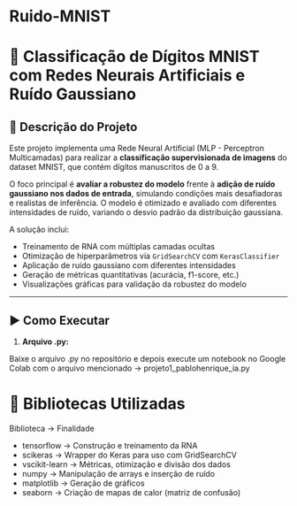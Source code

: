 # Ruido-MNIST

# 🧠 Classificação de Dígitos MNIST com Redes Neurais Artificiais e Ruído Gaussiano

## 📘 Descrição do Projeto

Este projeto implementa uma Rede Neural Artificial (MLP - Perceptron Multicamadas) para realizar a **classificação supervisionada de imagens** do dataset MNIST, que contém dígitos manuscritos de 0 a 9.

O foco principal é **avaliar a robustez do modelo** frente à **adição de ruído gaussiano nos dados de entrada**, simulando condições mais desafiadoras e realistas de inferência. O modelo é otimizado e avaliado com diferentes intensidades de ruído, variando o desvio padrão da distribuição gaussiana.

A solução inclui:

- Treinamento de RNA com múltiplas camadas ocultas
- Otimização de hiperparâmetros via `GridSearchCV` com `KerasClassifier`
- Aplicação de ruído gaussiano com diferentes intensidades
- Geração de métricas quantitativas (acurácia, f1-score, etc.)
- Visualizações gráficas para validação da robustez do modelo

---
## ▶️ Como Executar

1. **Arquivo .py:**

Baixe o arquivo .py no repositório e depois execute um notebook no Google Colab com o arquivo mencionado -> projeto1_pablohenrique_ia.py

# 🧰 Bibliotecas Utilizadas

Biblioteca -> Finalidade

- tensorflow -> Construção e treinamento da RNA
- scikeras ->	Wrapper do Keras para uso com GridSearchCV
- vscikit-learn -> 	Métricas, otimização e divisão dos dados
- numpy ->	Manipulação de arrays e inserção de ruído
- matplotlib ->	Geração de gráficos
- seaborn ->	Criação de mapas de calor (matriz de confusão)

